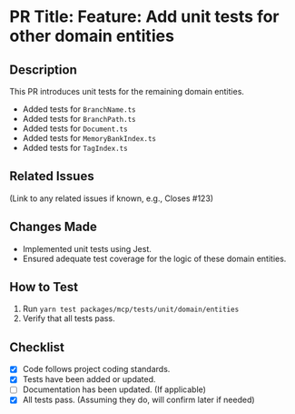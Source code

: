 # PR Title: Feature: Add unit tests for other domain entities

## Description

This PR introduces unit tests for the remaining domain entities.

- Added tests for `BranchName.ts`
- Added tests for `BranchPath.ts`
- Added tests for `Document.ts`
- Added tests for `MemoryBankIndex.ts`
- Added tests for `TagIndex.ts`

## Related Issues

(Link to any related issues if known, e.g., Closes #123)

## Changes Made

- Implemented unit tests using Jest.
- Ensured adequate test coverage for the logic of these domain entities.

## How to Test

1. Run `yarn test packages/mcp/tests/unit/domain/entities`
2. Verify that all tests pass.

## Checklist

- [x] Code follows project coding standards.
- [x] Tests have been added or updated.
- [ ] Documentation has been updated. (If applicable)
- [x] All tests pass. (Assuming they do, will confirm later if needed)
